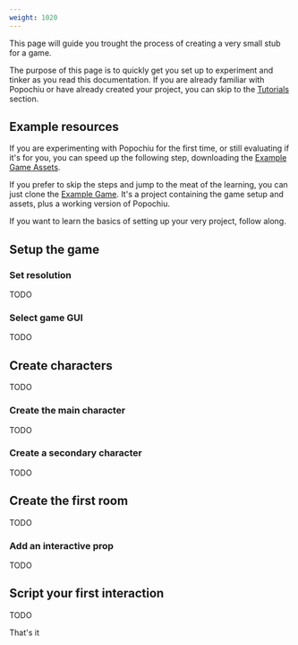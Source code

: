 ```yaml
---
weight: 1020
---
```


This page will guide you trought the process of creating a very small stub for a game.

The purpose of this page is to quickly get you set up to experiment and tinker as you read this documentation. If you are already familiar with Popochiu or have already created your project, you can skip to the [Tutorials](/getting-started/tutorials) section.

## Example resources

If you are experimenting with Popochiu for the first time, or still evaluating if it's for you, you can speed up the following step, downloading the [Example Game Assets](/getting-started/example-resources#example-assets).

If you prefer to skip the steps and jump to the meat of the learning, you can just clone the [Example Game](#). It's a project containing the game setup and assets, plus a working version of Popochiu.

If you want to learn the basics of setting up your very project, follow along.

## Setup the game

### Set resolution

TODO

### Select game GUI

TODO

## Create characters

TODO

### Create the main character

TODO

### Create a secondary character

TODO

## Create the first room

TODO

### Add an interactive prop

TODO

## Script your first interaction

TODO

That's it